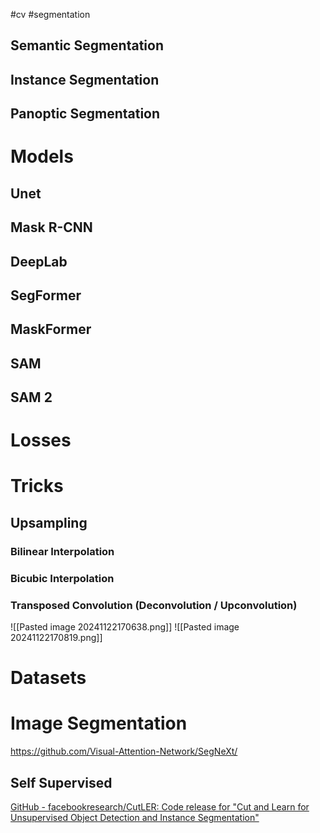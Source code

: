 #cv #segmentation


## Semantic Segmentation

## Instance Segmentation

## Panoptic Segmentation


# Models

## Unet


## Mask R-CNN

## DeepLab

## SegFormer

## MaskFormer


## SAM

## SAM 2


# Losses



# Tricks 

## Upsampling

### Bilinear Interpolation

### Bicubic Interpolation

### Transposed Convolution (Deconvolution / Upconvolution)

![[Pasted image 20241122170638.png]]
![[Pasted image 20241122170819.png]]
# Datasets


# Image Segmentation



https://github.com/Visual-Attention-Network/SegNeXt/



## Self Supervised

[GitHub - facebookresearch/CutLER: Code release for "Cut and Learn for Unsupervised Object Detection and Instance Segmentation"](https://github.com/facebookresearch/cutler)
